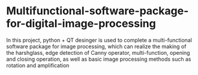 # Multifunctional-software-package-for-digital-image-processing
In this project, python + QT desinger is used to complete a multi-functional software package for image processing, which can realize the making of the harshglass, edge detection of Canny operator, multi-function, opening and closing operation, as well as basic image processing methods such as rotation and amplification
